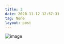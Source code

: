 ```yaml
---
title: 3
date: 2020-11-12 12:57:31
tag: None
layout: post
---
```


![image](/photos/photo_1@12-11-2020_12-57-31.jpg)



